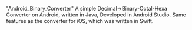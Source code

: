 "Android_Binary_Converter"
A simple Decimal->Binary-Octal-Hexa Converter on Android, written in Java, Developed in Android Studio.
Same features as the converter for iOS, which was written in Swift.
